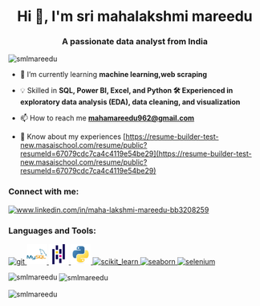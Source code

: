 <h1 align="center">Hi 👋, I'm sri mahalakshmi mareedu</h1>
<h3 align="center">A passionate data analyst from India</h3>

<p align="left"> <img src="https://komarev.com/ghpvc/?username=smlmareedu&label=Profile%20views&color=0e75b6&style=flat" alt="smlmareedu" /> </p>

- 🌱 I’m currently learning **machine learning,web scraping**

- 💡 Skilled in **SQL, Power BI, Excel, and Python 🛠️ Experienced in exploratory data analysis (EDA), data cleaning, and visualization**

- 📫 How to reach me **mahamareedu962@gmail.com**

- 📄 Know about my experiences [https://resume-builder-test-new.masaischool.com/resume/public?resumeId=67079cdc7ca4c4119e54be29](https://resume-builder-test-new.masaischool.com/resume/public?resumeId=67079cdc7ca4c4119e54be29)

<h3 align="left">Connect with me:</h3>
<p align="left">
<a href="https://linkedin.com/in/www.linkedin.com/in/maha-lakshmi-mareedu-bb3208259" target="blank"><img align="center" src="https://raw.githubusercontent.com/rahuldkjain/github-profile-readme-generator/master/src/images/icons/Social/linked-in-alt.svg" alt="www.linkedin.com/in/maha-lakshmi-mareedu-bb3208259" height="30" width="40" /></a>
</p>

<h3 align="left">Languages and Tools:</h3>
<p align="left"> <a href="https://git-scm.com/" target="_blank" rel="noreferrer"> <img src="https://www.vectorlogo.zone/logos/git-scm/git-scm-icon.svg" alt="git" width="40" height="40"/> </a> <a href="https://www.mysql.com/" target="_blank" rel="noreferrer"> <img src="https://raw.githubusercontent.com/devicons/devicon/master/icons/mysql/mysql-original-wordmark.svg" alt="mysql" width="40" height="40"/> </a> <a href="https://pandas.pydata.org/" target="_blank" rel="noreferrer"> <img src="https://raw.githubusercontent.com/devicons/devicon/2ae2a900d2f041da66e950e4d48052658d850630/icons/pandas/pandas-original.svg" alt="pandas" width="40" height="40"/> </a> <a href="https://www.python.org" target="_blank" rel="noreferrer"> <img src="https://raw.githubusercontent.com/devicons/devicon/master/icons/python/python-original.svg" alt="python" width="40" height="40"/> </a> <a href="https://scikit-learn.org/" target="_blank" rel="noreferrer"> <img src="https://upload.wikimedia.org/wikipedia/commons/0/05/Scikit_learn_logo_small.svg" alt="scikit_learn" width="40" height="40"/> </a> <a href="https://seaborn.pydata.org/" target="_blank" rel="noreferrer"> <img src="https://seaborn.pydata.org/_images/logo-mark-lightbg.svg" alt="seaborn" width="40" height="40"/> </a> <a href="https://www.selenium.dev" target="_blank" rel="noreferrer"> <img src="https://raw.githubusercontent.com/detain/svg-logos/780f25886640cef088af994181646db2f6b1a3f8/svg/selenium-logo.svg" alt="selenium" width="40" height="40"/> </a> </p>

<p><img align="left" src="https://github-readme-stats.vercel.app/api/top-langs?username=smlmareedu&show_icons=true&locale=en&layout=compact" alt="smlmareedu" /></p>

<p>&nbsp;<img align="center" src="https://github-readme-stats.vercel.app/api?username=smlmareedu&show_icons=true&locale=en" alt="smlmareedu" /></p>

<p><img align="center" src="https://github-readme-streak-stats.herokuapp.com/?user=smlmareedu&" alt="smlmareedu" /></p>

